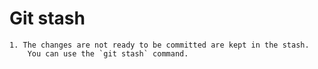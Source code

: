 # Git stash
    1. The changes are not ready to be committed are kept in the stash.
        You can use the `git stash` command.
        